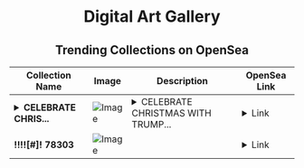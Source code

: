 <div align="center">

# Digital Art Gallery

## Trending Collections on OpenSea

| Collection Name                       | Image                                                                                     | Description                       | OpenSea Link                                                                                          |
|---------------------------------------|-------------------------------------------------------------------------------------------|-----------------------------------|--------------------------------------------------------------------------------------------------------|
| **<details><summary>CELEBRATE CHRIS...</summary>CELEBRATE CHRISTMAS WITH TRUMP!</details>** | ![Image](https://i.seadn.io/s/raw/files/8628bfd7d05bc2c2401281aba0819a9f.jpg?w=500&auto=format?w=200&auto=format) | <details><summary>CELEBRATE CHRISTMAS WITH TRUMP...</summary>CELEBRATE CHRISTMAS WITH TRUMP!</details> | <details><summary>Link</summary>[CELEBRATE CHRISTMAS WITH TRUMP!](https://opensea.io/collection/celebrate-christmas-with-trump)</details> |
| **!!!![#]! 78303** | ![Image](https://i.seadn.io/s/raw/files/09aa875a31ccac5ec55c832be1b37535.gif?w=500&auto=format?w=200&auto=format) |  | <details><summary>Link</summary>[!!!![#]! 78303](https://opensea.io/collection/78303)</details> |

</div>